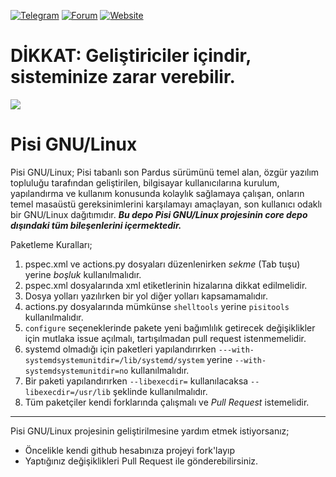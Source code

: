                         
[![Telegram](https://img.shields.io/badge/Telegram-Pisi%20GNU%2FLinux-blue)](https://t.me/joinchat/DnOmFNS_KOjzEpnn)
[![Forum](https://img.shields.io/badge/Forum-Pisi%20GNU%2FLinux-orange)](https://forum.pisilinux.org)
[![Website](https://img.shields.io/badge/Website-Pisi%20GNU%2FLinux-green)](https://pisilinux.org/)
# DİKKAT: Geliştiriciler içindir, sisteminize zarar verebilir.
![](https://github.com/PisiLinuxNew/package-manager/blob/master/data/tray-zero.png)

# Pisi GNU/Linux
Pisi GNU/Linux; Pisi tabanlı son Pardus sürümünü temel alan, özgür yazılım topluluğu tarafından geliştirilen, bilgisayar kullanıcılarına kurulum, yapılandırma ve kullanım konusunda kolaylık sağlamaya çalışan, onların temel masaüstü gereksinimlerini karşılamayı amaçlayan, son kullanıcı odaklı bir GNU/Linux dağıtımıdır. **_Bu depo Pisi GNU/Linux projesinin *core* depo dışındaki tüm bileşenlerini içermektedir._**

Paketleme Kuralları;

1. pspec.xml ve actions.py dosyaları düzenlenirken *sekme* (Tab tuşu) yerine *boşluk* kullanılmalıdır.
1. pspec.xml dosyalarında xml etiketlerinin hizalarına dikkat edilmelidir.
1. Dosya yolları yazılırken bir yol diğer yolları kapsamamalıdır.
1. actions.py dosyalarında mümkünse ```shelltools``` yerine ```pisitools``` kullanılmalıdır.
1. ```configure``` seçeneklerinde pakete yeni bağımlılık getirecek değişiklikler için mutlaka issue açılmalı, tartışılmadan pull request istenmemelidir.
1. systemd olmadığı için paketleri yapılandırırken ```---with-systemdsystemunitdir=/lib/systemd/system``` yerine ```--with-systemdsystemunitdir=no``` kullanılmalıdır.
1. Bir paketi yapılandırırken ```--libexecdir=``` kullanılacaksa ```--libexecdir=/usr/lib``` şeklinde kullanılmalıdır.
1. Tüm paketçiler kendi forklarında çalışmalı ve *Pull Request* istemelidir.
-----------------------------------------------------------------
Pisi GNU/Linux projesinin geliştirilmesine yardım etmek istiyorsanız;
* Öncelikle kendi github hesabınıza projeyi fork'layıp
* Yaptığınız değişiklikleri Pull Request ile gönderebilirsiniz. 
